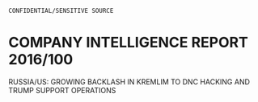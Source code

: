 ```
CONFIDENTIAL/SENSITIVE SOURCE
```

# COMPANY INTELLIGENCE REPORT 2016/100

RUSSIA/US: GROWING BACKLASH IN KREMLIM TO DNC HACKING AND TRUMP SUPPORT OPERATIONS


